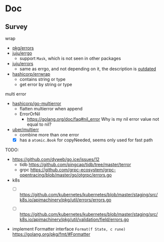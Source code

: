 # Doc

## Survey

wrap

- [pkg/errors](pkg-errors.md)
- [juju/errgo](juju-errgo.md)
  - support `Mask`, which is not seen in other packages
- [juju/errors](juju-errors.md)
  - same as errgo, and not depending on it, the description is [outdated](https://github.com/juju/errors/pull/10)
- [hashicorp/errwrap](hashicorp-errwrap.md)
  - contains string or type
  - get error by string or type

multi error

- [hashicorp/go-multierror](hashicorp-go-multierror.md)
  - flatten multierror when append
  - ErrorOrNil
    - https://golang.org/doc/faq#nil_error Why is my nil error value not equal to nil?
- [uber/multierr](uber-multierr.md)
  - combine more than one error
  - [x] has a `atomic.Book` for copyNeeded, seems only used for fast path
  
TODO: 

- https://github.com/dyweb/go.ice/issues/12
  - tidb https://github.com/pingcap/tidb/tree/master/terror
  - grpc https://github.com/grpc-ecosystem/grpc-opentracing/blob/master/go/otgrpc/errors.go
- k8s
  - [ ] https://github.com/kubernetes/kubernetes/blob/master/staging/src/k8s.io/apimachinery/pkg/util/errors/errors.go
  - [ ] https://github.com/kubernetes/kubernetes/blob/master/staging/src/k8s.io/apimachinery/pkg/util/validation/field/errors.go


- implement Formatter interface `Format(f State, c rune)` https://golang.org/pkg/fmt/#Formatter
